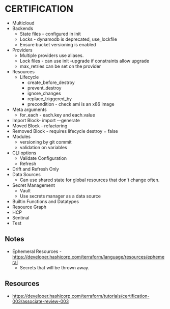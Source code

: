 # CERTIFICATION

* Multicloud
* Backends
  * State files - configured in init
  * Locks - dynamodb is deprecated, use_lockfile
  * Ensure bucket versioning is enabled
* Providers
  * Multiple providers use aliases.  
  * Lock files - can use init -upgrade if constraints allow upgrade
  * max_retries can be set on the provider
* Resources
  * Lifecycle
    * create_before_destroy
    * prevent_destroy
    * ignore_changes
    * replace_triggered_by
    * precondition - check ami is an x86 image
* Meta arguments
  * for_each - each.key and each.value
* Import Block- import --generate
* Moved Block - refactoring
* Removed Block - requires lifecycle destroy = false
* Modules
  * versioning by git commit
  * validation on variables
* CLI options
  * Validate Configuration
  * Refresh
* Drift and Refresh Only
* Data Sources
  * Can use shared state for global resources that don't change often.
* Secret Management
  * Vault
  * Use secrets manager as a data source
* Builtin Functions and Datatypes
* Resource Graph
* HCP
* Sentinal
* Test
  
## Notes

* Ephemeral Resources - https://developer.hashicorp.com/terraform/language/resources/ephemeral 
  * Secrets that will be thrown away.  

## Resources

* https://developer.hashicorp.com/terraform/tutorials/certification-003/associate-review-003